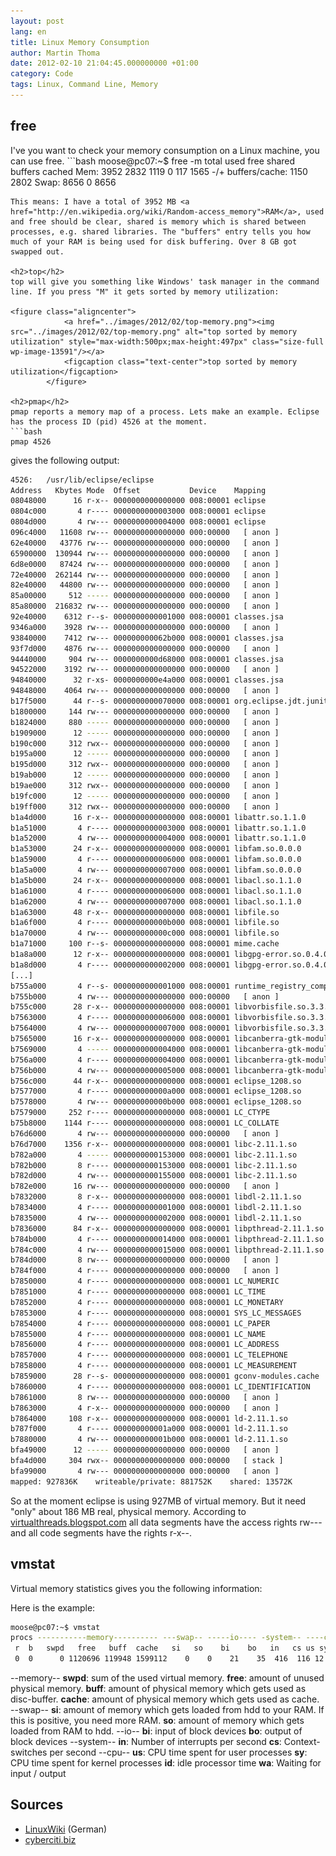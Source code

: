 ```yaml
---
layout: post
lang: en
title: Linux Memory Consumption
author: Martin Thoma
date: 2012-02-10 21:04:45.000000000 +01:00
category: Code
tags: Linux, Command Line, Memory
---
```

<h2>free</h2>
I've you want to check your memory consumption on a Linux machine, you can use free.
```bash
moose@pc07:~$ free -m
             total       used       free     shared    buffers     cached
Mem:          3952       2832       1119          0        117       1565
-/+ buffers/cache:       1150       2802
Swap:         8656          0       8656

```
This means: I have a total of 3952 MB <a href="http://en.wikipedia.org/wiki/Random-access_memory">RAM</a>, used and free should be clear, shared is memory which is shared between processes, e.g. shared libraries. The "buffers" entry tells you how much of your RAM is being used for disk buffering. Over 8 GB got swapped out.

<h2>top</h2>
top will give you something like Windows' task manager in the command line. If you press "M" it gets sorted by memory utilization:

<figure class="aligncenter">
            <a href="../images/2012/02/top-memory.png"><img src="../images/2012/02/top-memory.png" alt="top sorted by memory utilization" style="max-width:500px;max-height:497px" class="size-full wp-image-13591"/></a>
            <figcaption class="text-center">top sorted by memory utilization</figcaption>
        </figure>

<h2>pmap</h2>
pmap reports a memory map of a process. Lets make an example. Eclipse has the process ID (pid) 4526 at the moment.
```bash
pmap 4526
```
gives the following output:
```bash
4526:   /usr/lib/eclipse/eclipse
Address   Kbytes Mode  Offset           Device    Mapping
08048000      16 r-x-- 0000000000000000 008:00001 eclipse
0804c000       4 r---- 0000000000003000 008:00001 eclipse
0804d000       4 rw--- 0000000000004000 008:00001 eclipse
096c4000   11608 rw--- 0000000000000000 000:00000   [ anon ]
62e40000   43776 rw--- 0000000000000000 000:00000   [ anon ]
65900000  130944 rw--- 0000000000000000 000:00000   [ anon ]
6d8e0000   87424 rw--- 0000000000000000 000:00000   [ anon ]
72e40000  262144 rw--- 0000000000000000 000:00000   [ anon ]
82e40000   44800 rw--- 0000000000000000 000:00000   [ anon ]
85a00000     512 ----- 0000000000000000 000:00000   [ anon ]
85a80000  216832 rw--- 0000000000000000 000:00000   [ anon ]
92e40000    6312 r--s- 0000000000001000 008:00001 classes.jsa
9346a000    3928 rw--- 0000000000000000 000:00000   [ anon ]
93840000    7412 rw--- 000000000062b000 008:00001 classes.jsa
93f7d000    4876 rw--- 0000000000000000 000:00000   [ anon ]
94440000     904 rw--- 0000000000d68000 008:00001 classes.jsa
94522000    3192 rw--- 0000000000000000 000:00000   [ anon ]
94840000      32 r-xs- 0000000000e4a000 008:00001 classes.jsa
94848000    4064 rw--- 0000000000000000 000:00000   [ anon ]
b17f5000      44 r--s- 0000000000070000 008:00001 org.eclipse.jdt.junit_3.5.2.r352_v20100113-0800.jar
b1800000     144 rw--- 0000000000000000 000:00000   [ anon ]
b1824000     880 ----- 0000000000000000 000:00000   [ anon ]
b1909000      12 ----- 0000000000000000 000:00000   [ anon ]
b190c000     312 rwx-- 0000000000000000 000:00000   [ anon ]
b195a000      12 ----- 0000000000000000 000:00000   [ anon ]
b195d000     312 rwx-- 0000000000000000 000:00000   [ anon ]
b19ab000      12 ----- 0000000000000000 000:00000   [ anon ]
b19ae000     312 rwx-- 0000000000000000 000:00000   [ anon ]
b19fc000      12 ----- 0000000000000000 000:00000   [ anon ]
b19ff000     312 rwx-- 0000000000000000 000:00000   [ anon ]
b1a4d000      16 r-x-- 0000000000000000 008:00001 libattr.so.1.1.0
b1a51000       4 r---- 0000000000003000 008:00001 libattr.so.1.1.0
b1a52000       4 rw--- 0000000000004000 008:00001 libattr.so.1.1.0
b1a53000      24 r-x-- 0000000000000000 008:00001 libfam.so.0.0.0
b1a59000       4 r---- 0000000000006000 008:00001 libfam.so.0.0.0
b1a5a000       4 rw--- 0000000000007000 008:00001 libfam.so.0.0.0
b1a5b000      24 r-x-- 0000000000000000 008:00001 libacl.so.1.1.0
b1a61000       4 r---- 0000000000006000 008:00001 libacl.so.1.1.0
b1a62000       4 rw--- 0000000000007000 008:00001 libacl.so.1.1.0
b1a63000      48 r-x-- 0000000000000000 008:00001 libfile.so
b1a6f000       4 r---- 000000000000b000 008:00001 libfile.so
b1a70000       4 rw--- 000000000000c000 008:00001 libfile.so
b1a71000     100 r--s- 0000000000000000 008:00001 mime.cache
b1a8a000      12 r-x-- 0000000000000000 008:00001 libgpg-error.so.0.4.0
b1a8d000       4 r---- 0000000000002000 008:00001 libgpg-error.so.0.4.0
[...]
b755a000       4 r--s- 0000000000001000 008:00001 runtime_registry_compatibility.jar
b755b000       4 rw--- 0000000000000000 000:00000   [ anon ]
b755c000      28 r-x-- 0000000000000000 008:00001 libvorbisfile.so.3.3.2
b7563000       4 r---- 0000000000006000 008:00001 libvorbisfile.so.3.3.2
b7564000       4 rw--- 0000000000007000 008:00001 libvorbisfile.so.3.3.2
b7565000      16 r-x-- 0000000000000000 008:00001 libcanberra-gtk-module.so
b7569000       4 ----- 0000000000004000 008:00001 libcanberra-gtk-module.so
b756a000       4 r---- 0000000000004000 008:00001 libcanberra-gtk-module.so
b756b000       4 rw--- 0000000000005000 008:00001 libcanberra-gtk-module.so
b756c000      44 r-x-- 0000000000000000 008:00001 eclipse_1208.so
b7577000       4 r---- 000000000000a000 008:00001 eclipse_1208.so
b7578000       4 rw--- 000000000000b000 008:00001 eclipse_1208.so
b7579000     252 r---- 0000000000000000 008:00001 LC_CTYPE
b75b8000    1144 r---- 0000000000000000 008:00001 LC_COLLATE
b76d6000       4 rw--- 0000000000000000 000:00000   [ anon ]
b76d7000    1356 r-x-- 0000000000000000 008:00001 libc-2.11.1.so
b782a000       4 ----- 0000000000153000 008:00001 libc-2.11.1.so
b782b000       8 r---- 0000000000153000 008:00001 libc-2.11.1.so
b782d000       4 rw--- 0000000000155000 008:00001 libc-2.11.1.so
b782e000      16 rw--- 0000000000000000 000:00000   [ anon ]
b7832000       8 r-x-- 0000000000000000 008:00001 libdl-2.11.1.so
b7834000       4 r---- 0000000000001000 008:00001 libdl-2.11.1.so
b7835000       4 rw--- 0000000000002000 008:00001 libdl-2.11.1.so
b7836000      84 r-x-- 0000000000000000 008:00001 libpthread-2.11.1.so
b784b000       4 r---- 0000000000014000 008:00001 libpthread-2.11.1.so
b784c000       4 rw--- 0000000000015000 008:00001 libpthread-2.11.1.so
b784d000       8 rw--- 0000000000000000 000:00000   [ anon ]
b784f000       4 r---- 0000000000000000 000:00000   [ anon ]
b7850000       4 r---- 0000000000000000 008:00001 LC_NUMERIC
b7851000       4 r---- 0000000000000000 008:00001 LC_TIME
b7852000       4 r---- 0000000000000000 008:00001 LC_MONETARY
b7853000       4 r---- 0000000000000000 008:00001 SYS_LC_MESSAGES
b7854000       4 r---- 0000000000000000 008:00001 LC_PAPER
b7855000       4 r---- 0000000000000000 008:00001 LC_NAME
b7856000       4 r---- 0000000000000000 008:00001 LC_ADDRESS
b7857000       4 r---- 0000000000000000 008:00001 LC_TELEPHONE
b7858000       4 r---- 0000000000000000 008:00001 LC_MEASUREMENT
b7859000      28 r--s- 0000000000000000 008:00001 gconv-modules.cache
b7860000       4 r---- 0000000000000000 008:00001 LC_IDENTIFICATION
b7861000       8 rw--- 0000000000000000 000:00000   [ anon ]
b7863000       4 r-x-- 0000000000000000 000:00000   [ anon ]
b7864000     108 r-x-- 0000000000000000 008:00001 ld-2.11.1.so
b787f000       4 r---- 000000000001a000 008:00001 ld-2.11.1.so
b7880000       4 rw--- 000000000001b000 008:00001 ld-2.11.1.so
bfa49000      12 ----- 0000000000000000 000:00000   [ anon ]
bfa4d000     304 rwx-- 0000000000000000 000:00000   [ stack ]
bfa99000       4 rw--- 0000000000000000 000:00000   [ anon ]
mapped: 927836K    writeable/private: 881752K    shared: 13572K

```
So at the moment eclipse is using 927MB of virtual memory. But it need "only" about 186 MB real, physical memory. According to <a href="http://virtualthreads.blogspot.com/2006/02/understanding-memory-usage-on-linux.html">virtualthreads.blogspot.com</a> all data segments have the access rights rw--- and all code segments have the rights r-x--.

<h2>vmstat</h2>
Virtual memory statistics gives you the following information:

Here is the example:
```bash
moose@pc07:~$ vmstat
procs -----------memory---------- ---swap-- -----io---- -system-- ----cpu----
 r  b   swpd   free   buff  cache   si   so    bi    bo   in   cs us sy id wa
 0  0      0 1120696 119948 1599112    0    0    21    35  416  116 12  5 82  1
```

--memory--
<strong>swpd</strong>: sum of the used virtual memory.
<strong>free</strong>: amount of unused physical memory.
<strong>buff</strong>: amount of physical memory which gets used as disc-buffer.
<strong>cache</strong>: amount of physical memory which gets used as cache.
--swap--
<strong>si</strong>: amount of memory which gets loaded from hdd to your RAM. If this is positive, you need more RAM.
<strong>so</strong>: amount of memory which gets loaded from RAM to hdd.
--io--
<strong>bi</strong>: input of block devices
<strong>bo</strong>: output of block devices
--system--
<strong>in</strong>: Number of interrupts per second
<strong>cs</strong>: Context-switches per second
--cpu--
<strong>us</strong>: CPU time spent for user processes
<strong>sy</strong>: CPU time spent for kernel processes
<strong>id</strong>: idle processor time
<strong>wa</strong>: Waiting for input / output

<h2>Sources</h2>
<ul>
  <li><a href="http://linuxwiki.de/vmstat">LinuxWiki</a> (German)</li>
  <li><a href="http://www.cyberciti.biz/faq/linux-check-memory-usage/">cyberciti.biz</a></li>
</ul>
